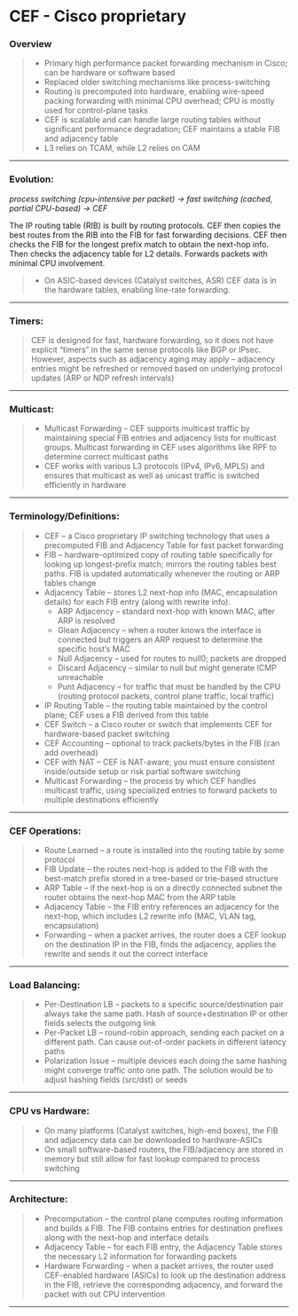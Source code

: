 # CEF - Cisco proprietary

### Overview
> * Primary high performance packet forwarding mechanism in Cisco; can be hardware or software based
> * Replaced older switching mechanisms like process-switching
> * Routing is precomputed into hardware, enabling wire-speed packing forwarding with minimal CPU overhead; CPU is mostly used for control-plane tasks
> * CEF is scalable and can handle large routing tables without significant performance degradation; CEF maintains a stable FIB and adjacency table
> * L3 relies on TCAM, while L2 relies on CAM
---
### Evolution:
*process switching (cpu-intensive per packet) → fast switching (cached, partial CPU-based) → CEF*  

The IP routing table (RIB) is built by routing protocols. CEF then copies the best routes from the RIB into the FIB for fast forwarding decisions. CEF then checks the FIB for the longest prefix match to obtain the next-hop info. Then checks the adjacency table for L2 details. Forwards packets with minimal CPU involvement.
>    * On ASIC-based devices (Catalyst switches, ASR) CEF data is in the hardware tables, enabling line-rate forwarding.
---
### Timers:
> CEF is designed for fast, hardware forwarding, so it does not have explicit “timers” in the same sense protocols like BGP or IPsec. However, aspects such as adjacency aging may apply – adjacency entries might be refreshed or removed based on underlying protocol updates (ARP or NDP refresh intervals)
---
### Multicast:
> * Multicast Forwarding – CEF supports multicast traffic by maintaining special FIB entries and adjacency lists for multicast groups. Multicast forwarding in CEF uses algorithms like RPF to determine correct multicast paths
> * CEF works with various L3 protocols (IPv4, IPv6, MPLS) and ensures that multicast as well as unicast traffic is switched efficiently in hardware
---
### Terminology/Definitions:
> * CEF – a Cisco proprietary IP switching technology that uses a precomputed FIB and Adjacency Table for fast packet forwarding
> * FIB – hardware-optimized copy of routing table specifically for looking up longest-prefix match; mirrors the routing tables best paths. FIB is updated automatically whenever the routing or ARP tables change
> * Adjacency Table – stores L2 next-hop info (MAC, encapsulation details) for each FIB entry (along with rewrite info). 
>   * ARP Adjacency – standard next-hop with known MAC, after ARP is resolved
>   * Glean Adjacency – when a router knows the interface is connected but triggers an ARP request to determine the specific host’s MAC
>   * Null Adjacency – used for routes to null0; packets are dropped
>   * Discard Adjacency – similar to null but might generate ICMP unreachable
>   * Punt Adjacency – for traffic that must be handled by the CPU (routing protocol packets, control plane traffic, local traffic)
> * IP Routing Table – the routing table maintained by the control plane; CEF uses a FIB derived from this table
> * CEF Switch – a Cisco router or switch that implements CEF for hardware-based packet switching
> * CEF Accounting – optional to track packets/bytes in the FIB (can add overhead)
> * CEF with NAT – CEF is NAT-aware; you must ensure consistent inside/outside setup or risk partial software switching
> * Multicast Forwarding – the process by which CEF handles multicast traffic, using specialized entries to forward packets to multiple destinations efficiently
---
### CEF Operations:
> * Route Learned – a route is installed into the routing table by some protocol
> * FIB Update – the routes next-hop is added to the FIB with the best-match prefix stored in a tree-based or trie-based structure
> * ARP Table – if the next-hop is on a directly connected subnet the router obtains the next-hop MAC from the ARP table
> * Adjacency Table – the FIB entry references an adjacency for the next-hop, which includes L2 rewrite info (MAC, VLAN tag, encapsulation)
> * Forwarding – when a packet arrives, the router does a CEF lookup on the destination IP in the FIB, finds the adjacency, applies the rewrite and sends it out the correct interface
---
### Load Balancing:
> * Per-Destination LB –  packets to a specific source/destination pair always take the same path. Hash of source+destination IP or other fields selects the outgoing link
> * Per-Packet LB – round-robin approach, sending each packet on a different path. Can cause out-of-order packets in different latency paths
> * Polarization Issue – multiple devices each doing the same hashing might converge traffic onto one path. The solution would be to adjust hashing fields (src/dst) or seeds
---
### CPU vs Hardware:
> * On many platforms (Catalyst switches, high-end boxes), the FIB and adjacency data can be downloaded to hardware-ASICs
> * On small software-based routers, the FIB/adjacency are stored in memory but still allow for fast lookup compared to process switching
---
### Architecture:
> * Precomputation – the control plane computes routing information and builds a FIB. The FIB contains entries for destination prefixes along with the next-hop and interface details
> * Adjacency Table – for each FIB entry, the Adjacency Table stores the necessary L2 information for forwarding packets
> * Hardware Forwarding – when a packet arrives, the router used CEF-enabled hardware (ASICs) to look up the destination address in the FIB, retrieve the corresponding adjacency, and forward the packet with out CPU intervention
---
